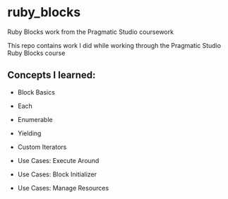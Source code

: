 # ruby_blocks
Ruby Blocks work from the Pragmatic Studio coursework

This repo contains work I did while working through the Pragmatic Studio Ruby Blocks course

## Concepts I learned:

- Block Basics

- Each

- Enumerable

- Yielding

- Custom Iterators

- Use Cases: Execute Around

- Use Cases: Block Initializer

- Use Cases: Manage Resources


